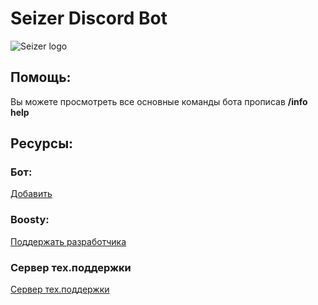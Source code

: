 # Seizer Discord Bot
![Seizer logo](https://cdn.discordapp.com/avatars/1013130193923211314/ef1f25982d2ead7bb5f407d202f5239d.png)
## Помощь:
Вы можете просмотреть все основные команды бота прописав **/info help**
## Ресурсы:
### Бот:
[Добавить](https://discord.com/api/oauth2/authorize?client_id=1013130193923211314&permissions=8&scope=bot%20applications.commands)
### Boosty:
[Поддержать разработчика](https://boosty.to/sanekds/purchase/902211?ssource=DIRECT&share=subscription_link)
### Сервер тех.поддержки
[Сервер тех.поддержки](https://discord.gg/KUe5jGNbJ9)
